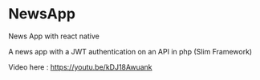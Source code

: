 # NewsApp

News App with react native

A news app with a JWT authentication on an API in php (Slim Framework)

Video here : https://youtu.be/kDJ18Awuank
